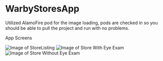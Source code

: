# WarbyStoresApp

Utilized AlamoFire pod for the image loading, pods are checked in so you should be able to pull the project and run with no problems.

App Screens

![Image of StoreListing](https://firebasestorage.googleapis.com/v0/b/parrot-fe170.appspot.com/o/Screen8.png?alt=media&token=9f1f7cd4-41c4-437a-bd6b-42f0761f349e)
![Image of Store With Eye Exam](https://firebasestorage.googleapis.com/v0/b/parrot-fe170.appspot.com/o/Screen10.png?alt=media&token=0cbfb5ad-e6ab-45d2-aec1-20cf11e032c5)
![Image of Store Without Eye Exam](https://firebasestorage.googleapis.com/v0/b/parrot-fe170.appspot.com/o/Screen9.png?alt=media&token=97d38b8a-96e9-4a88-9acd-401e203dc5ff)
